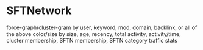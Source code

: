 # SFTNetwork

force-graph/cluster-gram by user, keyword, mod, domain, backlink, or all of the above
color/size by size, age, recency, total activity, activity/time, cluster membership, SFTN membership, SFTN category
traffic stats
